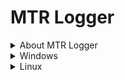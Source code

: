 # MTR Logger
<details>
  <summary>About MTR Logger</summary>
  Test
</details>
<details>
  <summary>Windows</summary>
  Test
</details>

<details>
  <summary>Linux</summary>
  Quick one-line install: curl -fsSL https://raw.githubusercontent.com/CalebBrendel/mtr-logger/main/setup_mtr-logger.sh | sudo bash
</details>
